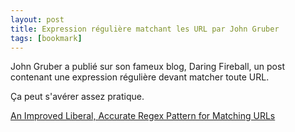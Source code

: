 ```yaml
---
layout: post
title: Expression régulière matchant les URL par John Gruber
tags: [bookmark]
---
```


John Gruber a publié sur son fameux blog, Daring Fireball, un post contenant une
expression régulière devant matcher toute URL.

Ça peut s'avérer assez pratique.

[An Improved Liberal, Accurate Regex Pattern for Matching URLs](https://daringfireball.net/2010/07/improved_regex_for_matching_urls)
